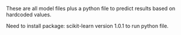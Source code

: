 These are all model files plus a python file to predict results based on hardcoded values.

Need to install package: scikit-learn version 1.0.1 to run python file.
